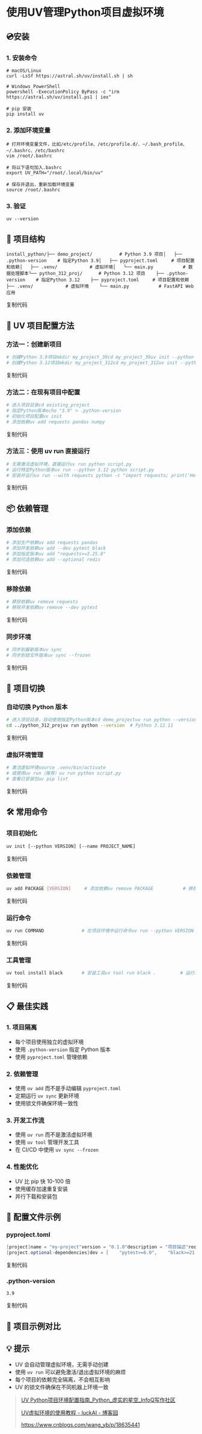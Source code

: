 # 使用UV管理Python项目虚拟环境

## 💿安装

### 1. 安装命令

```shell
# macOS/Linux
curl -LsSf https://astral.sh/uv/install.sh | sh

# Windows PowerShell
powershell -ExecutionPolicy ByPass -c "irm https://astral.sh/uv/install.ps1 | iex"

# pip 安装
pip install uv
```

### 2. 添加环境变量

```shell
# 打开环境变量文件，比如/etc/profile、/etc/profile.d/、~/.bash_profile、~/.bashrc、/etc/bashrc
vim /root/.bashrc

# 将以下语句加入.bashrc
export UV_PATH="/root/.local/bin/uv"

# 保存并退出，重新加载环境变量
source /root/.bashrc
```

### 3. 验证

```shell
uv --version
```



## 📁 项目结构

```text
install_python/├── demo_project/          # Python 3.9 项目│   ├── .python-version    # 指定Python 3.9│   ├── pyproject.toml     # 项目配置和依赖│   ├── .venv/            # 虚拟环境│   └── main.py           # 数据处理脚本└── python_312_proj/      # Python 3.12 项目    ├── .python-version    # 指定Python 3.12    ├── pyproject.toml     # 项目配置和依赖    ├── .venv/            # 虚拟环境    └── main.py           # FastAPI Web应用
```

复制代码

## 🚀 UV 项目配置方法

### 方法一：创建新项目

```bash
# 创建Python 3.9项目mkdir my_project_39cd my_project_39uv init --python 3.9
# 创建Python 3.12项目mkdir my_project_312cd my_project_312uv init --python 3.12
```

复制代码

### 方法二：在现有项目中配置

```bash
# 进入项目目录cd existing_project
# 指定Python版本echo "3.9" > .python-version
# 初始化项目配置uv init
# 添加依赖uv add requests pandas numpy
```

复制代码

### 方法三：使用 uv run 直接运行

```bash
# 无需激活虚拟环境，直接运行uv run python script.py
# 运行特定Python版本uv run --python 3.12 python script.py
# 安装并运行uv run --with requests python -c "import requests; print('Hello')"
```

复制代码

## 📦 依赖管理

### 添加依赖

```bash
# 添加生产依赖uv add requests pandas
# 添加开发依赖uv add --dev pytest black
# 添加指定版本uv add "requests>=2.25.0"
# 添加可选依赖uv add --optional redis
```

复制代码

### 移除依赖

```bash
# 移除依赖uv remove requests
# 移除开发依赖uv remove --dev pytest
```

复制代码

### 同步环境

```bash
# 同步到最新版本uv sync
# 同步到锁文件版本uv sync --frozen
```

复制代码

## 🔄 项目切换

### 自动切换 Python 版本

```bash
# 进入项目目录，自动使用指定Python版本cd demo_projectuv run python --version  # Python 3.9.23
cd ../python_312_projuv run python --version  # Python 3.12.11
```

复制代码

### 虚拟环境管理

```bash
# 激活虚拟环境source .venv/bin/activate
# 或使用uv run（推荐）uv run python script.py
# 查看已安装包uv pip list
```

复制代码

## 🛠️ 常用命令

### 项目初始化

```bash
uv init [--python VERSION] [--name PROJECT_NAME]
```

复制代码

### 依赖管理

```bash
uv add PACKAGE [VERSION]     # 添加依赖uv remove PACKAGE           # 移除依赖uv sync                     # 同步环境uv lock                     # 更新锁文件
```

复制代码

### 运行命令

```bash
uv run COMMAND              # 在项目环境中运行命令uv run --python VERSION     # 指定Python版本运行uv run --with PACKAGE       # 临时安装包并运行
```

复制代码

### 工具管理

```bash
uv tool install black       # 安装工具uv tool run black .         # 运行工具
```

复制代码

## 📋 最佳实践

### 1. 项目隔离

- 每个项目使用独立的虚拟环境
- 使用 `.python-version` 指定 Python 版本
- 使用 `pyproject.toml` 管理依赖

### 2. 依赖管理

- 使用 `uv add` 而不是手动编辑 `pyproject.toml`
- 定期运行 `uv sync` 更新环境
- 使用锁文件确保环境一致性

### 3. 开发工作流

- 使用 `uv run` 而不是激活虚拟环境
- 使用 `uv tool` 管理开发工具
- 在 CI/CD 中使用 `uv sync --frozen`

### 4. 性能优化

- UV 比 pip 快 10-100 倍
- 使用缓存加速重复安装
- 并行下载和安装包

## 🔧 配置文件示例

### pyproject.toml

```csharp
[project]name = "my-project"version = "0.1.0"description = "项目描述"requires-python = ">=3.9"dependencies = [    "requests>=2.25.0",    "pandas>=1.3.0",]
[project.optional-dependencies]dev = [    "pytest>=6.0",    "black>=21.0",]test = [    "pytest-cov>=2.0",]
```

复制代码

### .python-version

```text
3.9
```

复制代码

## 🎯 项目示例对比

## 💡 提示

- UV 会自动管理虚拟环境，无需手动创建
- 使用 `uv run` 可以避免激活/退出虚拟环境的麻烦
- 每个项目的依赖完全隔离，不会相互影响
- UV 的锁文件确保在不同机器上环境一致











> [UV Python项目环境配置指南_Python_虚实的星空_InfoQ写作社区](https://xie.infoq.cn/article/1854608ba3e4cb67b0b6e7083)
>
> [UV虚拟环境的使用教程 - luckAI - 博客园](https://www.cnblogs.com/luckAI/p/18919512)
>
> https://www.cnblogs.com/wang_yb/p/18635441